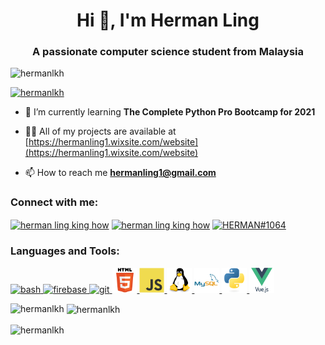<h1 align="center">Hi 👋, I'm Herman Ling</h1>
<h3 align="center">A passionate computer science student from Malaysia</h3>

<p align="left"> <img src="https://komarev.com/ghpvc/?username=hermanlkh&label=Profile%20views&color=0e75b6&style=flat" alt="hermanlkh" /> </p>

<p align="left"> <a href="https://github.com/ryo-ma/github-profile-trophy"><img src="https://github-profile-trophy.vercel.app/?username=hermanlkh" alt="hermanlkh" /></a> </p>

- 🌱 I’m currently learning **The Complete Python Pro Bootcamp for 2021**

- 👨‍💻 All of my projects are available at [https://hermanling1.wixsite.com/website](https://hermanling1.wixsite.com/website)

- 📫 How to reach me **hermanling1@gmail.com**

<h3 align="left">Connect with me:</h3>
<p align="left">
<a href="https://linkedin.com/in/Herman Ling King How" target="blank"><img align="center" src="https://raw.githubusercontent.com/rahuldkjain/github-profile-readme-generator/neutral-icons/src/images/icons/Social/linked-in-alt.svg" alt="herman ling king how" height="30" width="40" /></a>
<a href="https://fb.com/Herman Ling King How" target="blank"><img align="center" src="https://raw.githubusercontent.com/rahuldkjain/github-profile-readme-generator/neutral-icons/src/images/icons/Social/facebook.svg" alt="herman ling king how" height="30" width="40" /></a>
<a href="https://discord.gg/HERMAN#1064" target="blank"><img align="center" src="https://raw.githubusercontent.com/rahuldkjain/github-profile-readme-generator/neutral-icons/src/images/icons/Social/discord.svg" alt="HERMAN#1064" height="30" width="40" /></a>
</p>

<h3 align="left">Languages and Tools:</h3>
<p align="left"> <a href="https://www.gnu.org/software/bash/" target="_blank"> <img src="https://www.vectorlogo.zone/logos/gnu_bash/gnu_bash-icon.svg" alt="bash" width="40" height="40"/> </a> <a href="https://firebase.google.com/" target="_blank"> <img src="https://www.vectorlogo.zone/logos/firebase/firebase-icon.svg" alt="firebase" width="40" height="40"/> </a> <a href="https://git-scm.com/" target="_blank"> <img src="https://www.vectorlogo.zone/logos/git-scm/git-scm-icon.svg" alt="git" width="40" height="40"/> </a> <a href="https://www.w3.org/html/" target="_blank"> <img src="https://raw.githubusercontent.com/devicons/devicon/master/icons/html5/html5-original-wordmark.svg" alt="html5" width="40" height="40"/> </a> <a href="https://developer.mozilla.org/en-US/docs/Web/JavaScript" target="_blank"> <img src="https://raw.githubusercontent.com/devicons/devicon/master/icons/javascript/javascript-original.svg" alt="javascript" width="40" height="40"/> </a> <a href="https://www.linux.org/" target="_blank"> <img src="https://raw.githubusercontent.com/devicons/devicon/master/icons/linux/linux-original.svg" alt="linux" width="40" height="40"/> </a> <a href="https://www.mysql.com/" target="_blank"> <img src="https://raw.githubusercontent.com/devicons/devicon/master/icons/mysql/mysql-original-wordmark.svg" alt="mysql" width="40" height="40"/> </a> <a href="https://www.python.org" target="_blank"> <img src="https://raw.githubusercontent.com/devicons/devicon/master/icons/python/python-original.svg" alt="python" width="40" height="40"/> </a> <a href="https://vuejs.org/" target="_blank"> <img src="https://raw.githubusercontent.com/devicons/devicon/master/icons/vuejs/vuejs-original-wordmark.svg" alt="vuejs" width="40" height="40"/> </a> </p>

<p><img align="left" src="https://github-readme-stats.vercel.app/api/top-langs?username=hermanlkh&show_icons=true&locale=en&layout=compact" alt="hermanlkh" /></p>

<p>&nbsp;<img align="center" src="https://github-readme-stats.vercel.app/api?username=hermanlkh&show_icons=true&locale=en" alt="hermanlkh" /></p>

<p><img align="center" src="https://github-readme-streak-stats.herokuapp.com/?user=hermanlkh&" alt="hermanlkh" /></p>
